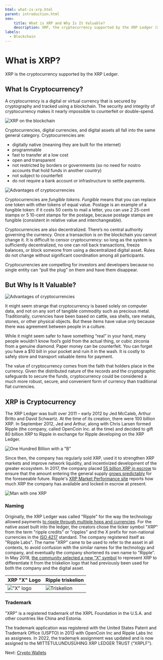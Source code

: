 ```yaml
---
html: what-is-xrp.html
parent: introduction.html
seo:
    title: What is XRP and Why Is It Valuable?
    description: XRP, the cryptocurrency supported by the XRP Ledger (XRPL), allows faster cost-effective transactions. See how XRP operates on an open-source blockchain.
labels:
  - Blockchain
---
```

# What is XRP?

XRP is the cryptocurrency supported by the XRP Ledger.

## What Is Cryptocurrency?

A cryptocurrency is a digital or virtual currency that is secured by cryptography and tracked using a blockchain. The security and integrity of cryptocurrency makes it nearly impossible to counterfeit or double-spend.

![XRP on the blockchain](/docs/img/introduction10-xrp-on-chain.png)

Cryptocurrencies, digital currencies, and digital assets all fall into the same general category. Cryptocurrencies are:

- digitally native (meaning they are built for the internet)
- programmable
- fast to transfer at a low cost
- open and transparent
- not restricted by borders or governments (so no need for nostro accounts that hold funds in another country)
- not subject to counterfeit
- do not require a bank account or infrastructure to settle payments.

![Advantages of cryptocurrencies](/docs/img/introduction11-all-the-things.png)

Cryptocurrencies are _fungible tokens_. _Fungible_ means that you can replace one token with other tokens of equal value. Postage is an example of a fungible token: if it costs 50 cents to mail a letter, you can use 2 25-cent stamps or 5 10-cent stamps for the postage, because postage stamps are fungible (consistent in relative value and interchangeable).

Cryptocurrencies are also decentralized. There’s no central authority governing the currency. Once a transaction is on the blockchain you cannot change it. It is difficult to censor cryptocurrency: so long as the system is sufficiently decentralized, no one can roll back transactions, freeze balances, or block someone from using a decentralized digital asset. Rules do not change without significant coordination among all participants.

Cryptocurrencies are compelling for investors and developers because no single entity can “pull the plug” on them and have them disappear.

## But Why Is It Valuable?

![Advantages of cryptocurrencies](/docs/img/introduction12-diamond.png)

It might seem strange that cryptocurrency is based solely on computer data, and not on any sort of tangible commodity such as precious metal. Traditionally, currencies have been based on cattle, sea shells, rare metals, stones, or other physical objects. But these items have value only because there was agreement between people in a culture.

While it might seem safer to have something “real” in your hand, many people wouldn’t know fool’s gold from the actual thing, or cubic zirconia from a genuine diamond. Paper money can be counterfeit. You can forget you have a $10 bill in your pocket and ruin it in the wash. It is costly to safely store and transport valuable items for payment.

The value of cryptocurrency comes from the faith that holders place in the currency. Given the distributed nature of the records and the cryptographic safeguards to secure the funds, cryptocurrency could be considered a much more robust, secure, and convenient form of currency than traditional fiat currencies.


## XRP is Cryptocurrency

The XRP Ledger was built over 2011 – early 2012 by Jed McCaleb, Arthur Britto and David Schwartz. At the time of its creation, there were 100 billion XRP. In September 2012, Jed and Arthur, along with Chris Larsen formed Ripple (the company, called OpenCoin Inc. at the time) and decided to gift 80 billion XRP to Ripple in exchange for Ripple developing on the XRP Ledger.

![One Hundred Billion with a "B"](/docs/img/introduction14-hundred-billion.png)

Since then, the company has regularly sold XRP, used it to strengthen XRP markets and improve network liquidity, and incentivized development of the greater ecosystem. In 2017, the company placed [55 billion XRP in escrow](https://ripple.com/insights/ripple-escrows-55-billion-xrp-for-supply-predictability/?__hstc=78174987.8aa695b6d0420a940041f1842edfd8a6.1692378128025.1692644550213.1692652561840.8&__hssc=78174987.3.1692652561840&__hsfp=3379522993)  to ensure that the amount entering the general supply [grows predictably](https://ripple.com/insights/ripple-to-place-55-billion-xrp-in-escrow-to-ensure-certainty-into-total-xrp-supply/?__hstc=78174987.8aa695b6d0420a940041f1842edfd8a6.1692378128025.1692644550213.1692652561840.8&__hssc=78174987.3.1692652561840&__hsfp=3379522993)  for the foreseeable future. Ripple's [XRP Market Performance site](https://ripple.com/xrp/?__hstc=78174987.8aa695b6d0420a940041f1842edfd8a6.1692378128025.1692644550213.1692652561840.8&__hssc=78174987.3.1692652561840&__hsfp=3379522993) reports how much XRP the company has available and locked in escrow at present.

![Man with one XRP](/docs/img/introduction13-x-prefix.png)


### Naming

Originally, the XRP Ledger was called "Ripple" for the way the technology allowed payments [to ripple through multiple hops and currencies](../concepts/tokens/fungible-tokens/rippling.md). For the native asset built into the ledger, the creators chose the ticker symbol "XRP" from the term "ripple credits" or "ripples" and the X prefix for non-national currencies in the [ISO 4217](https://www.iso.org/iso-4217-currency-codes.html) standard. The company registered itself as "Ripple Labs". The name "XRP" came to be used to refer to the asset in all contexts, to avoid confusion with the similar names for the technology and company, and eventually the company shortened its own name to "Ripple". In May 2018, [the community selected a new "X" symbol](https://twitter.com/xrpsymbol/status/1006925937571713025) to represent XRP to differentiate it from the triskelion logo that had previously been used for both the company and the digital asset.

| XRP "X" Logo                           | Ripple triskelion                   |
|:---------------------------------------|:------------------------------------|
| !["X" logo](/img/xrp-x-logo.png) | ![Triskelion](/docs/img/ripple-triskelion.png) |


### Trademark

"XRP" is a registered trademark of the XRPL Foundation in the U.S.A. and other countries like China and Estonia.

The trademark application was registered with the United States Patent and Trademark Office (USPTO) in 2013 with OpenCoin Inc and Ripple Labs Inc as assignees. In 2022, the trademark assignment was updated and is now assigned to the MITTETULUNDUSÜHING XRP LEDGER TRUST (“XRPLF”).
 
Next: [Crypto Wallets](crypto-wallets.md)
